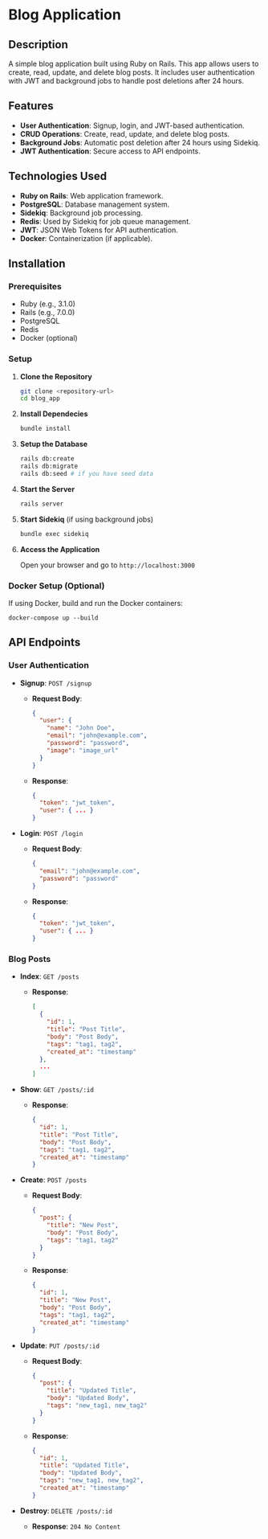 # Blog Application

## Description

A simple blog application built using Ruby on Rails. This app allows users to create, read, update, and delete blog posts. It includes user authentication with JWT and background jobs to handle post deletions after 24 hours.

## Features

- **User Authentication**: Signup, login, and JWT-based authentication.
- **CRUD Operations**: Create, read, update, and delete blog posts.
- **Background Jobs**: Automatic post deletion after 24 hours using Sidekiq.
- **JWT Authentication**: Secure access to API endpoints.

## Technologies Used

- **Ruby on Rails**: Web application framework.
- **PostgreSQL**: Database management system.
- **Sidekiq**: Background job processing.
- **Redis**: Used by Sidekiq for job queue management.
- **JWT**: JSON Web Tokens for API authentication.
- **Docker**: Containerization (if applicable).

## Installation

### Prerequisites

- Ruby (e.g., 3.1.0)
- Rails (e.g., 7.0.0)
- PostgreSQL
- Redis
- Docker (optional)

### Setup

1. **Clone the Repository**

   ```bash
   git clone <repository-url>
   cd blog_app

2. **Install Dependecies**

    ```bash
    bundle install

3. **Setup the Database**

    ```bash
    rails db:create
    rails db:migrate
    rails db:seed # if you have seed data

4. **Start the Server**

    ```bash
    rails server

5. **Start Sidekiq** (if using background jobs)

    ```bash
    bundle exec sidekiq

6. **Access the Application**

    Open your browser and go to `http://localhost:3000`

### Docker Setup (Optional)

If using Docker, build and run the Docker containers:

    docker-compose up --build

## API Endpoints

### User Authentication

- **Signup**: `POST /signup`
  - **Request Body**:
    ```json
    {
      "user": {
        "name": "John Doe",
        "email": "john@example.com",
        "password": "password",
        "image": "image_url"
      }
    }
    ```
  - **Response**:
    ```json
    {
      "token": "jwt_token",
      "user": { ... }
    }
    ```

- **Login**: `POST /login`
  - **Request Body**:
    ```json
    {
      "email": "john@example.com",
      "password": "password"
    }
    ```
  - **Response**:
    ```json
    {
      "token": "jwt_token",
      "user": { ... }
    }
    ```

### Blog Posts

- **Index**: `GET /posts`
  - **Response**:
    ```json
    [
      {
        "id": 1,
        "title": "Post Title",
        "body": "Post Body",
        "tags": "tag1, tag2",
        "created_at": "timestamp"
      },
      ...
    ]
    ```

- **Show**: `GET /posts/:id`
  - **Response**:
    ```json
    {
      "id": 1,
      "title": "Post Title",
      "body": "Post Body",
      "tags": "tag1, tag2",
      "created_at": "timestamp"
    }
    ```

- **Create**: `POST /posts`
  - **Request Body**:
    ```json
    {
      "post": {
        "title": "New Post",
        "body": "Post Body",
        "tags": "tag1, tag2"
      }
    }
    ```
  - **Response**:
    ```json
    {
      "id": 1,
      "title": "New Post",
      "body": "Post Body",
      "tags": "tag1, tag2",
      "created_at": "timestamp"
    }
    ```

- **Update**: `PUT /posts/:id`
  - **Request Body**:
    ```json
    {
      "post": {
        "title": "Updated Title",
        "body": "Updated Body",
        "tags": "new_tag1, new_tag2"
      }
    }
    ```
  - **Response**:
    ```json
    {
      "id": 1,
      "title": "Updated Title",
      "body": "Updated Body",
      "tags": "new_tag1, new_tag2",
      "created_at": "timestamp"
    }
    ```

- **Destroy**: `DELETE /posts/:id`
  - **Response**: `204 No Content`


